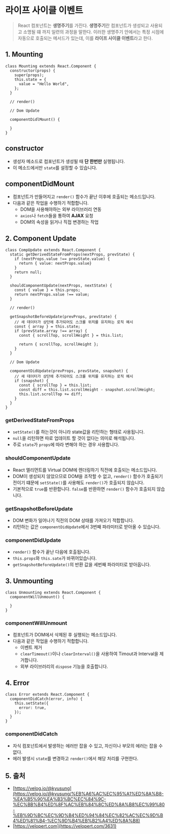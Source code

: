 # 라이프 사이클 이벤트

> React 컴포넌트는 **생명주기**를 가진다. **생명주기**란 컴포넌트가 생성되고 사용되고 소명될 떄 까지 일련의 과정을 말한다. 이러한 생명주기 안에서는 특정 시점에 자동으로 호출되는 메서드가 있는데, 이를 **라이프 사이클 이벤트**라고 한다.

## 1. Mounting

```JSX
class Mounting extends React.Component {
  constructor(props) {
    super(props);
    this.state = {
      value = "Hello World",
    };
  }

  // render()

  // Dom Update

  componentDidlMount() {
    
  }
}
```

## constructor

- 생성자 메소드로 컴포넌트가 생성될 때 **단 한번만** 실행됩니다.
- 이 메소드에서만 `state`를 설정할 수 있습니다.

## componentDidMount

- 컴포넌트가 만들어지고 `render()` 함수가 끝난 이후에 호출되는 메소드입니다. 
- 다음과 같은 작업을 수행하기 적합합니다.
    - DOM을 사용해야하는 외부 라이브러리 연동
    - `axios`나 `fetch`들을 통하여 **AJAX** 요청
    - DOM의 속성을 읽거나 직접 변경하는 작업

## 2. Component Update

```JSX
class CompUpdate extends React.Component {
  static getDerivedStateFromProps(nextProps, prevState) {
    if (nextProps.value !== prevState.value) {
      return { value: nextProps.value}
    }
    return null;
  }

  shouldComponentUpdate(nextProps, nextState) {
    const { value } = this.props;
    return nextProps.value !== value;
  }

  // render()

  getSnapshotBeforeUpdate(prevProps, prevState) {
    // 새 데이터가 상단에 추가되어도 스크롤 위치를 유지하는 로직 예시
    const { array } = this.state;
    if (prevState.array !== array) {
      const { scrollTop, scrollHeight } = this.list;

      return { scrollTop, scrollHeight };
    }
  }

  // Dom Update

  componentDidUpdate(prevProps, prevState, snapshot) {
    // 새 데이터가 상단에 추가되어도 스크롤 위치를 유지하는 로직 예시
    if (snapshot) {
      const { scrollTop } = this.list;
      const diff = this.list.scrollHeight - snapshot.scrollHeight;
      this.list.scrollTop += diff;
    }
  }
}
```

### getDerivedStateFromProps

- `setState()`를 하는것이 아니라 state값을 리턴하는 형태로 사용됩니다.
- `null`을 리턴하면 따로 업데이트 할 것이 없다는 의미로 해석됩니다.
- 주로 `state`가 `props`에 따라 변해야 하는 경우 사용합니다.

### shouldComponentUpdate

- React 엘리먼트를 Virtual DOM에 렌더링하기 직전에 호출되는 메소드입니다.
- DOM이 생성되지 않았으므로 DOM을 조작할 수 없고, `render()` 함수가 호출되기 전이기 떄문에 `setState()`를 사용해도 `render()`가 호출되지 않습니다.
- 기본적으로 `true`를 반환합니다. `false`를 반환하면 `render()` 함수가 호출되지 않습니다.

### getSnapshotBeforeUpdate

- DOM 변화가 일어나기 직전의 DOM 상태를 가져오기 적합합니다.
- 리턴하는 값은 `componentDidUpdate`에서 3번째 파라미터로 받아올 수 있습니다.

### componentDidUpdate

- `render()` 함수가 끝난 다음에 호출됩니다.
- `this.props`와 `this.sate`가 바뀌어있습니다.
- `getSnapshotBeforeUpdate()`의 반환 값을 세번째 파라미터로 받아옵니다.

## 3. Unmounting

```JSX
class Unmounting extends React.Component {
  componentWillUnmount() {

  }
}
```

### componentWillUnmount

- 컴포넌트가 DOM에서 삭제된 후 실행되는 메소드입니다.
- 다음과 같은 작업을 수행하기 적합합니다.
    - 이벤트 제거
    - `clearTimeout()`이나 `clearInterval()`을 사용하여 Timout과 Interval을 제거합니다.
    - 외부 라이브러리의 `dispose` 기능을 호출합니다.

## 4. Error

```JSX
class Error extends React.Component {
  componentDidCatch(error, info) {
    this.setState({
      error: true,
    });
  }
}
```

### componentDidCatch

- 자식 컴포넌트에서 발생하는 에러만 잡을 수 있고, 자신이나 부모의 에러는 잡을 수 없다.
- 에러 발생시 `state`를 변경하고 `render()`에서 해당 처리를 구현한다.

## 5. 출처

 - [https://velog.io/@kyusung](https://velog.io/@kyusung/%EB%A6%AC%EC%95%A1%ED%8A%B8-%EA%B5%90%EA%B3%BC%EC%84%9C-%EC%BB%B4%ED%8F%AC%EB%84%8C%ED%8A%B8%EC%99%80-%EB%9D%BC%EC%9D%B4%ED%94%84%EC%82%AC%EC%9D%B4%ED%81%B4-%EC%9D%B4%EB%B2%A4%ED%8A%B8)
- [https://velopert.com](https://velopert.com/3631)